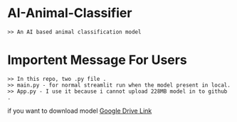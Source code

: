 # AI-Animal-Classifier
    >> An AI based animal classification model

# Importent Message For Users
    >> In this repo, two .py file .
    >> main.py - for normal streamlit run when the model present in local.
    >> App.py - I use it because i cannot upload 228MB model in to github .
if you want to download model [Google Drive Link](https://drive.google.com/file/d/1QSnx8bCdhS2Y38x7CwciQqCJt6rKSumn/view?usp=sharing)


